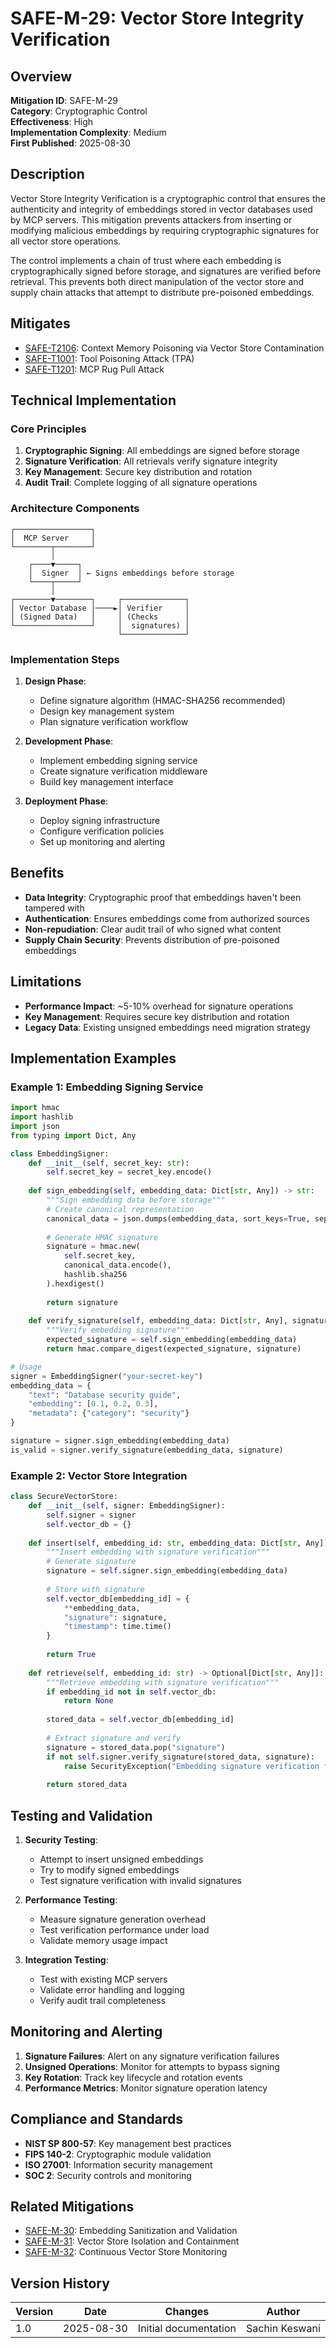 # SAFE-M-29: Vector Store Integrity Verification

## Overview
**Mitigation ID**: SAFE-M-29  
**Category**: Cryptographic Control  
**Effectiveness**: High  
**Implementation Complexity**: Medium  
**First Published**: 2025-08-30

## Description
Vector Store Integrity Verification is a cryptographic control that ensures the authenticity and integrity of embeddings stored in vector databases used by MCP servers. This mitigation prevents attackers from inserting or modifying malicious embeddings by requiring cryptographic signatures for all vector store operations.

The control implements a chain of trust where each embedding is cryptographically signed before storage, and signatures are verified before retrieval. This prevents both direct manipulation of the vector store and supply chain attacks that attempt to distribute pre-poisoned embeddings.

## Mitigates
- [SAFE-T2106](../../techniques/SAFE-T2106/README.md): Context Memory Poisoning via Vector Store Contamination
- [SAFE-T1001](../../techniques/SAFE-T1001/README.md): Tool Poisoning Attack (TPA)
- [SAFE-T1201](../../techniques/SAFE-T1201/README.md): MCP Rug Pull Attack

## Technical Implementation

### Core Principles
1. **Cryptographic Signing**: All embeddings are signed before storage
2. **Signature Verification**: All retrievals verify signature integrity
3. **Key Management**: Secure key distribution and rotation
4. **Audit Trail**: Complete logging of all signature operations

### Architecture Components
```
┌─────────────────┐
│  MCP Server     │
└────────┬────────┘
         │
    ┌────▼─────┐
    │  Signer  │ ← Signs embeddings before storage
    └────┬─────┘
         │
┌────────▼────────┐     ┌──────────────┐
│ Vector Database │────►│ Verifier     │
│ (Signed Data)   │     │ (Checks      │
└─────────────────┘     │  signatures) │
                        └──────────────┘
```

### Implementation Steps
1. **Design Phase**:
   - Define signature algorithm (HMAC-SHA256 recommended)
   - Design key management system
   - Plan signature verification workflow

2. **Development Phase**:
   - Implement embedding signing service
   - Create signature verification middleware
   - Build key management interface

3. **Deployment Phase**:
   - Deploy signing infrastructure
   - Configure verification policies
   - Set up monitoring and alerting

## Benefits
- **Data Integrity**: Cryptographic proof that embeddings haven't been tampered with
- **Authentication**: Ensures embeddings come from authorized sources
- **Non-repudiation**: Clear audit trail of who signed what content
- **Supply Chain Security**: Prevents distribution of pre-poisoned embeddings

## Limitations
- **Performance Impact**: ~5-10% overhead for signature operations
- **Key Management**: Requires secure key distribution and rotation
- **Legacy Data**: Existing unsigned embeddings need migration strategy

## Implementation Examples

### Example 1: Embedding Signing Service
```python
import hmac
import hashlib
import json
from typing import Dict, Any

class EmbeddingSigner:
    def __init__(self, secret_key: str):
        self.secret_key = secret_key.encode()
    
    def sign_embedding(self, embedding_data: Dict[str, Any]) -> str:
        """Sign embedding data before storage"""
        # Create canonical representation
        canonical_data = json.dumps(embedding_data, sort_keys=True, separators=(',', ':'))
        
        # Generate HMAC signature
        signature = hmac.new(
            self.secret_key,
            canonical_data.encode(),
            hashlib.sha256
        ).hexdigest()
        
        return signature
    
    def verify_signature(self, embedding_data: Dict[str, Any], signature: str) -> bool:
        """Verify embedding signature"""
        expected_signature = self.sign_embedding(embedding_data)
        return hmac.compare_digest(expected_signature, signature)

# Usage
signer = EmbeddingSigner("your-secret-key")
embedding_data = {
    "text": "Database security guide",
    "embedding": [0.1, 0.2, 0.3],
    "metadata": {"category": "security"}
}

signature = signer.sign_embedding(embedding_data)
is_valid = signer.verify_signature(embedding_data, signature)
```

### Example 2: Vector Store Integration
```python
class SecureVectorStore:
    def __init__(self, signer: EmbeddingSigner):
        self.signer = signer
        self.vector_db = {}
    
    def insert(self, embedding_id: str, embedding_data: Dict[str, Any]) -> bool:
        """Insert embedding with signature verification"""
        # Generate signature
        signature = self.signer.sign_embedding(embedding_data)
        
        # Store with signature
        self.vector_db[embedding_id] = {
            **embedding_data,
            "signature": signature,
            "timestamp": time.time()
        }
        
        return True
    
    def retrieve(self, embedding_id: str) -> Optional[Dict[str, Any]]:
        """Retrieve embedding with signature verification"""
        if embedding_id not in self.vector_db:
            return None
        
        stored_data = self.vector_db[embedding_id]
        
        # Extract signature and verify
        signature = stored_data.pop("signature")
        if not self.signer.verify_signature(stored_data, signature):
            raise SecurityException("Embedding signature verification failed")
        
        return stored_data
```

## Testing and Validation
1. **Security Testing**:
   - Attempt to insert unsigned embeddings
   - Try to modify signed embeddings
   - Test signature verification with invalid signatures

2. **Performance Testing**:
   - Measure signature generation overhead
   - Test verification performance under load
   - Validate memory usage impact

3. **Integration Testing**:
   - Test with existing MCP servers
   - Validate error handling and logging
   - Verify audit trail completeness

## Monitoring and Alerting
1. **Signature Failures**: Alert on any signature verification failures
2. **Unsigned Operations**: Monitor for attempts to bypass signing
3. **Key Rotation**: Track key lifecycle and rotation events
4. **Performance Metrics**: Monitor signature operation latency

## Compliance and Standards
- **NIST SP 800-57**: Key management best practices
- **FIPS 140-2**: Cryptographic module validation
- **ISO 27001**: Information security management
- **SOC 2**: Security controls and monitoring

## Related Mitigations
- [SAFE-M-30](../../SAFE-M-30/README.md): Embedding Sanitization and Validation
- [SAFE-M-31](../../SAFE-M-31/README.md): Vector Store Isolation and Containment
- [SAFE-M-32](../../SAFE-M-32/README.md): Continuous Vector Store Monitoring

## Version History
| Version | Date | Changes | Author |
|---------|------|---------|--------|
| 1.0 | 2025-08-30 | Initial documentation | Sachin Keswani |
